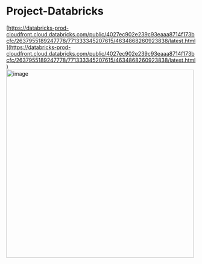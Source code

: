 # Project-Databricks

[https://databricks-prod-cloudfront.cloud.databricks.com/public/4027ec902e239c93eaaa8714f173bcfc/2637955189247778/771333345207615/4634868260923838/latest.html](https://databricks-prod-cloudfront.cloud.databricks.com/public/4027ec902e239c93eaaa8714f173bcfc/2637955189247778/771333345207615/4634868260923838/latest.html)
<img width="497" alt="image" src="https://github.com/user-attachments/assets/a6f5737f-be48-4bef-b6e9-24bc62c6c341" />
